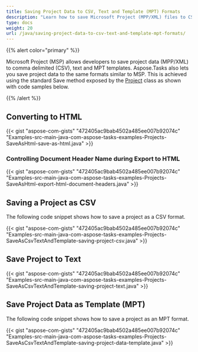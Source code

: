 ```yaml
---
title: Saving Project Data to CSV, Text and Template (MPT) Formats
description: "Learn how to save Microsoft Project (MPP/XML) files to CSV, Text or MPT formats using Aspose.Tasks for .NET."
type: docs
weight: 20
url: /java/saving-project-data-to-csv-text-and-template-mpt-formats/
---
```


{{% alert color="primary" %}}

Microsoft Project (MSP) allows developers to save project data (MPP/XML) to comma delimited (CSV), text and MPT templates. Aspose.Tasks also lets you save project data to the same formats similar to MSP. This is achieved using the standard Save method exposed by the [Project](https://apireference.aspose.com/tasks/java/com.aspose.tasks/project) class as shown with code samples below.

{{% /alert %}}

## **Converting to HTML**

{{< gist "aspose-com-gists" "472405ac9bab4502a485ee007b92074c" "Examples-src-main-java-com-aspose-tasks-examples-Projects-SaveAsHtml-save-as-html.java" >}}

### **Controlling Document Header Name during Export to HTML**

{{< gist "aspose-com-gists" "472405ac9bab4502a485ee007b92074c" "Examples-src-main-java-com-aspose-tasks-examples-Projects-SaveAsHtml-export-html-document-headers.java" >}}

## **Saving a Project as CSV**
The following code snippet shows how to save a project as a CSV format.

{{< gist "aspose-com-gists" "472405ac9bab4502a485ee007b92074c" "Examples-src-main-java-com-aspose-tasks-examples-Projects-SaveAsCsvTextAndTemplate-saving-project-csv.java" >}}

## **Save Project to Text**

{{< gist "aspose-com-gists" "472405ac9bab4502a485ee007b92074c" "Examples-src-main-java-com-aspose-tasks-examples-Projects-SaveAsCsvTextAndTemplate-saving-project-text.java" >}}

## **Save Project Data as Template (MPT)**
The following code snippet shows how to save a project as an MPT format.

{{< gist "aspose-com-gists" "472405ac9bab4502a485ee007b92074c" "Examples-src-main-java-com-aspose-tasks-examples-Projects-SaveAsCsvTextAndTemplate-saving-project-data-template.java" >}}
